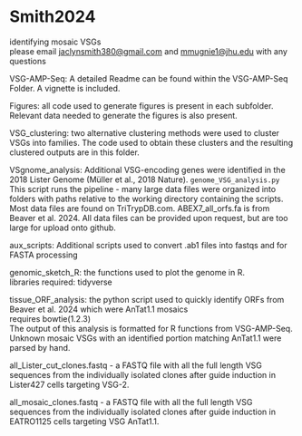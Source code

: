 # Smith2024
identifying mosaic VSGs\
please email jaclynsmith380@gmail.com and mmugnie1@jhu.edu with any questions

VSG-AMP-Seq: A detailed Readme can be found within the VSG-AMP-Seq Folder. A vignette is included.

Figures: all code used to generate figures is present in each subfolder. Relevant data needed to generate the figures is also present.

VSG_clustering: two alternative clustering methods were used to cluster VSGs into families. The code used to obtain these clusters and the resulting clustered outputs are in this folder.

VSgnome_analysis: Additional VSG-encoding genes were identified in the 2018 Lister Genome (Müller et al., 2018 Nature).
    ```
    genome_VSG_analysis.py
    ```
This script runs the pipeline - many large data files were organized into folders with paths relative to the working directory containing the scripts. Most data files are found on TriTrypDB.com. ABEX7_all_orfs.fa is from Beaver et al. 2024. All data files can be provided upon request, but are too large for upload onto github.

aux_scripts: Additional scripts used to convert .ab1 files into fastqs and for FASTA processing

genomic_sketch_R: the functions used to plot the genome in R. \
libraries required: tidyverse

tissue_ORF_analysis: the python script used to quickly identify ORFs from Beaver et al. 2024 which were AnTat1.1 mosaics\
requires bowtie(1.2.3) \
The output of this analysis is formatted for R functions from VSG-AMP-Seq. Unknown mosaic VSGs with an identified portion matching AnTat1.1 were parsed by hand.

all_Lister_cut_clones.fastq - a FASTQ file with all the full length VSG sequences from the individually isolated clones after guide induction in Lister427 cells targeting VSG-2.

all_mosaic_clones.fastq - a FASTQ file with all the full length VSG sequences from the individually isolated clones after guide induction in EATRO1125 cells targeting VSG AnTat1.1.
